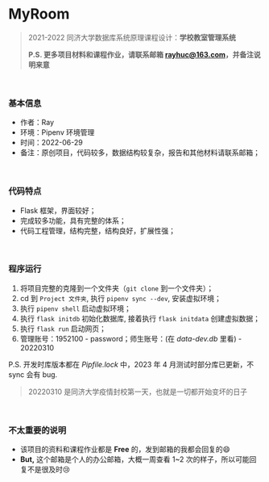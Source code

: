 # MyRoom
> 2021-2022 同济大学数据库系统原理课程设计：**学校教室管理系统**
>
> **P.S. 更多项目材料和课程作业，请联系邮箱 rayhuc@163.com，并备注说明来意**

<br/>

### 基本信息

- 作者：Ray
- 环境：Pipenv 环境管理
- 时间：2022-06-29
- 备注：原创项目，代码较多，数据结构较复杂，报告和其他材料请联系邮箱；

<br/>

### 代码特点

- Flask 框架，界面较好；
- 完成较多功能，具有完整的体系；
- 代码工程管理，结构完整，结构良好，扩展性强；

<br/>

### 程序运行

1. 将项目完整的克隆到一个文件夹（`git clone` 到一个文件夹）；
2. cd 到 `Project 文件夹`, 执行 `pipenv sync --dev`, 安装虚拟环境；
3. 执行 `pipenv shell` 启动虚拟环境；
4. 执行 `flask initdb` 初始化数据库, 接着执行 `flask initdata` 创建虚拟数据；
5. 执行 `flask run` 启动网页；
6. 管理账号：1952100 - password；师生账号：(在 *data-dev.db* 里看) - 20220310

P.S. 开发时库版本都在 *Pipfile.lock* 中，2023 年 4 月测试时部分库已更新，不 sync 会有 bug.

> 20220310 是同济大学疫情封校第一天，也就是一切都开始变坏的日子

<br/>

### 不太重要的说明

- 该项目的资料和课程作业都是 **Free** 的，发到邮箱的我都会回复的:smile:
- **But,** 这个邮箱是个人的办公邮箱，大概一周查看 1~2 次的样子，所以可能回复不是很及时:cry:
